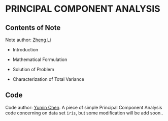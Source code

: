 # PRINCIPAL COMPONENT ANALYSIS

## Contents of Note

Note author: [Zheng Li](https://zhengli95.com)

+ Introduction

+ Mathematical Formulation

+ Solution of Problem

+ Characterization of Total Variance

## Code

Code author: [Yumin Chen](https://github.com/Interesting6). A piece of simple Principal Component Analysis code concerning on data set `iris`, but some modification will be add soon..